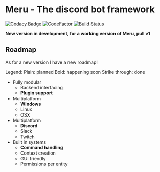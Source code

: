# Meru - The discord bot framework
[![Codacy Badge](https://api.codacy.com/project/badge/Grade/c8dfbdf2e98e4b4d984117d83a151dcd)](https://www.codacy.com/app/velddev/Meru?utm_source=github.com&utm_medium=referral&utm_content=velddev/Meru&utm_campaign=badger)
[![CodeFactor](https://www.codefactor.io/repository/github/velddev/meru/badge)](https://www.codefactor.io/repository/github/velddev/meru)  [![Build Status](https://travis-ci.org/velddev/Meru.svg?branch=master)](https://travis-ci.org/velddev/Meru)
<br>

**New version in development, for a working version of Meru, pull v1**

## Roadmap
As for a new version I have a new roadmap!

Legend: 
Plain: planned
Bold: happening soon
Strike through: done

- Fully modular
	* Backend interfacing
	* **Plugin support**
- Multiplatform
	- **Windows**
	- Linux
	- OSX
- Multiplatform
	- **Discord**
	- Slack
	- Twitch
- Built in systems
	- **Command handling**
	- Context creation
	- GUI friendly
	- Permissions per entity
